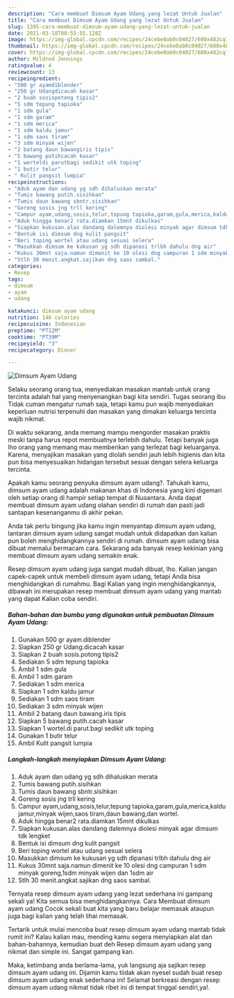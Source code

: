 ```yaml
---
description: "Cara membuat Dimsum Ayam Udang yang lezat Untuk Jualan"
title: "Cara membuat Dimsum Ayam Udang yang lezat Untuk Jualan"
slug: 1395-cara-membuat-dimsum-ayam-udang-yang-lezat-untuk-jualan
date: 2021-03-18T08:55:55.128Z
image: https://img-global.cpcdn.com/recipes/24cebe0ab0c04027/680x482cq70/dimsum-ayam-udang-foto-resep-utama.jpg
thumbnail: https://img-global.cpcdn.com/recipes/24cebe0ab0c04027/680x482cq70/dimsum-ayam-udang-foto-resep-utama.jpg
cover: https://img-global.cpcdn.com/recipes/24cebe0ab0c04027/680x482cq70/dimsum-ayam-udang-foto-resep-utama.jpg
author: Mildred Jennings
ratingvalue: 4
reviewcount: 13
recipeingredient:
- "500 gr ayamdiblender"
- "250 gr Udangdicacah kasar"
- "2 buah sosispotong tipis2"
- "5 sdm tepung tapioka"
- "1 sdm gula"
- "1 sdm garam"
- "1 sdm merica"
- "1 sdm kaldu jamur"
- "1 sdm saos tiram"
- "3 sdm minyak wijen"
- "2 batang daun bawangiris tipis"
- "5 bawang putihcacah kasar"
- "1 worteldi parutbagi sedikit utk toping"
- "1 butir telur"
- " Kulit pangsit lumpia"
recipeinstructions:
- "Aduk ayam dan udang yg sdh dihaluskan merata"
- "Tumis bawang putih.sisihkan"
- "Tumis daun bawang sbntr.sisihkan"
- "Goreng sosis jng trll kering"
- "Campur ayam,udang,sosis,telur,tepung tapioka,garam,gula,merica,kaldu jamur,minyak wijen,saos tiram,daun bawang,dan wortel."
- "Aduk hingga benar2 rata.diamkan 15mnt dikulkas"
- "Siapkan kukusan.alas dandang dalemnya diolesi minyak agar dimsum tdk lengket"
- "Bentuk isi dimsum dng kulit pangsit"
- "Beri toping wortel atau udang sesuai selera"
- "Masukkan dimsum ke kukusan yg sdh dipanasi trlbh dahulu dng air"
- "Kukus 30mnt saja.namun dimenit ke 10 olesi dng campuran 1 sdm minyak goreng,1sdm minyak wijen dan 1sdm air"
- "Stlh 30 menit.angkat.sajikan dng saos sambal."
categories:
- Resep
tags:
- dimsum
- ayam
- udang

katakunci: dimsum ayam udang 
nutrition: 146 calories
recipecuisine: Indonesian
preptime: "PT12M"
cooktime: "PT39M"
recipeyield: "3"
recipecategory: Dinner

---
```



![Dimsum Ayam Udang](https://img-global.cpcdn.com/recipes/24cebe0ab0c04027/680x482cq70/dimsum-ayam-udang-foto-resep-utama.jpg)

Selaku seorang orang tua, menyediakan masakan mantab untuk orang tercinta adalah hal yang menyenangkan bagi kita sendiri. Tugas seorang ibu Tidak cuman mengatur rumah saja, tetapi kamu pun wajib menyediakan keperluan nutrisi terpenuhi dan masakan yang dimakan keluarga tercinta wajib nikmat.

Di waktu  sekarang, anda memang mampu mengorder masakan praktis meski tanpa harus repot membuatnya terlebih dahulu. Tetapi banyak juga lho orang yang memang mau memberikan yang terlezat bagi keluarganya. Karena, menyajikan masakan yang diolah sendiri jauh lebih higienis dan kita pun bisa menyesuaikan hidangan tersebut sesuai dengan selera keluarga tercinta. 



Apakah kamu seorang penyuka dimsum ayam udang?. Tahukah kamu, dimsum ayam udang adalah makanan khas di Indonesia yang kini digemari oleh setiap orang di hampir setiap tempat di Nusantara. Anda dapat membuat dimsum ayam udang olahan sendiri di rumah dan pasti jadi santapan kesenanganmu di akhir pekan.

Anda tak perlu bingung jika kamu ingin menyantap dimsum ayam udang, lantaran dimsum ayam udang sangat mudah untuk didapatkan dan kalian pun boleh menghidangkannya sendiri di rumah. dimsum ayam udang bisa dibuat memalui bermacam cara. Sekarang ada banyak resep kekinian yang membuat dimsum ayam udang semakin enak.

Resep dimsum ayam udang juga sangat mudah dibuat, lho. Kalian jangan capek-capek untuk membeli dimsum ayam udang, tetapi Anda bisa menghidangkan di rumahmu. Bagi Kalian yang ingin menghidangkannya, dibawah ini merupakan resep membuat dimsum ayam udang yang mantab yang dapat Kalian coba sendiri.

<!--inarticleads1-->

##### Bahan-bahan dan bumbu yang digunakan untuk pembuatan Dimsum Ayam Udang:

1. Gunakan 500 gr ayam.diblender
1. Siapkan 250 gr Udang.dicacah kasar
1. Siapkan 2 buah sosis.potong tipis2
1. Sediakan 5 sdm tepung tapioka
1. Ambil 1 sdm gula
1. Ambil 1 sdm garam
1. Sediakan 1 sdm merica
1. Siapkan 1 sdm kaldu jamur
1. Sediakan 1 sdm saos tiram
1. Sediakan 3 sdm minyak wijen
1. Ambil 2 batang daun bawang.iris tipis
1. Siapkan 5 bawang putih.cacah kasar
1. Siapkan 1 wortel.di parut.bagi sedikit utk toping
1. Gunakan 1 butir telur
1. Ambil  Kulit pangsit lumpia




<!--inarticleads2-->

##### Langkah-langkah menyiapkan Dimsum Ayam Udang:

1. Aduk ayam dan udang yg sdh dihaluskan merata
1. Tumis bawang putih.sisihkan
1. Tumis daun bawang sbntr.sisihkan
1. Goreng sosis jng trll kering
1. Campur ayam,udang,sosis,telur,tepung tapioka,garam,gula,merica,kaldu jamur,minyak wijen,saos tiram,daun bawang,dan wortel.
1. Aduk hingga benar2 rata.diamkan 15mnt dikulkas
1. Siapkan kukusan.alas dandang dalemnya diolesi minyak agar dimsum tdk lengket
1. Bentuk isi dimsum dng kulit pangsit
1. Beri toping wortel atau udang sesuai selera
1. Masukkan dimsum ke kukusan yg sdh dipanasi trlbh dahulu dng air
1. Kukus 30mnt saja.namun dimenit ke 10 olesi dng campuran 1 sdm minyak goreng,1sdm minyak wijen dan 1sdm air
1. Stlh 30 menit.angkat.sajikan dng saos sambal.




Ternyata resep dimsum ayam udang yang lezat sederhana ini gampang sekali ya! Kita semua bisa menghidangkannya. Cara Membuat dimsum ayam udang Cocok sekali buat kita yang baru belajar memasak ataupun juga bagi kalian yang telah lihai memasak.

Tertarik untuk mulai mencoba buat resep dimsum ayam udang mantab tidak rumit ini? Kalau kalian mau, mending kamu segera menyiapkan alat dan bahan-bahannya, kemudian buat deh Resep dimsum ayam udang yang nikmat dan simple ini. Sangat gampang kan. 

Maka, ketimbang anda berlama-lama, yuk langsung aja sajikan resep dimsum ayam udang ini. Dijamin kamu tiidak akan nyesel sudah buat resep dimsum ayam udang enak sederhana ini! Selamat berkreasi dengan resep dimsum ayam udang nikmat tidak ribet ini di tempat tinggal sendiri,ya!.

